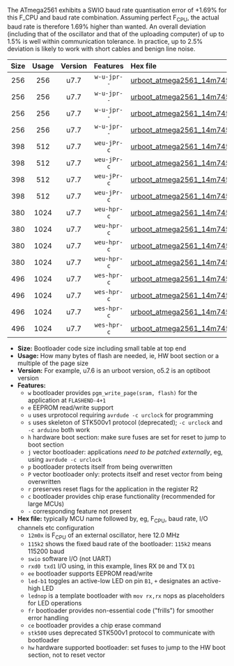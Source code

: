 The ATmega2561 exhibits a SWIO baud rate quantisation error of +1.69% for this F_CPU and baud rate combination. Assuming perfect F<sub>CPU</sub>, the actual baud rate is therefore 1.69% higher than wanted. An overall deviation (including that of the oscillator and that of the uploading computer) of up to 1.5% is well within communication tolerance. In practice, up to 2.5% deviation is likely to work with short cables and benign line noise.

|Size|Usage|Version|Features|Hex file|
|:-:|:-:|:-:|:-:|:--|
|256|256|u7.7|`w-u-jpr--`|[urboot_atmega2561_14m7456x_+500k0_swio_rxd2_txd3_led+b5.hex](https://raw.githubusercontent.com/stefanrueger/urboot.hex/main/mcus/atmega2561/external_oscillator/fcpu_14m7456x/br_+500k0/urboot_atmega2561_14m7456x_+500k0_swio_rxd2_txd3_led+b5.hex)|
|256|256|u7.7|`w-u-jpr--`|[urboot_atmega2561_14m7456x_+500k0_swio_rxd2_txd3_lednop.hex](https://raw.githubusercontent.com/stefanrueger/urboot.hex/main/mcus/atmega2561/external_oscillator/fcpu_14m7456x/br_+500k0/urboot_atmega2561_14m7456x_+500k0_swio_rxd2_txd3_lednop.hex)|
|256|256|u7.7|`w-u-jpr--`|[urboot_atmega2561_14m7456x_+500k0_swio_rxe0_txe1_led+b5.hex](https://raw.githubusercontent.com/stefanrueger/urboot.hex/main/mcus/atmega2561/external_oscillator/fcpu_14m7456x/br_+500k0/urboot_atmega2561_14m7456x_+500k0_swio_rxe0_txe1_led+b5.hex)|
|256|256|u7.7|`w-u-jpr--`|[urboot_atmega2561_14m7456x_+500k0_swio_rxe0_txe1_lednop.hex](https://raw.githubusercontent.com/stefanrueger/urboot.hex/main/mcus/atmega2561/external_oscillator/fcpu_14m7456x/br_+500k0/urboot_atmega2561_14m7456x_+500k0_swio_rxe0_txe1_lednop.hex)|
|398|512|u7.7|`weu-jPr-c`|[urboot_atmega2561_14m7456x_+500k0_swio_rxd2_txd3_ee_led+b5_fr_ce.hex](https://raw.githubusercontent.com/stefanrueger/urboot.hex/main/mcus/atmega2561/external_oscillator/fcpu_14m7456x/br_+500k0/urboot_atmega2561_14m7456x_+500k0_swio_rxd2_txd3_ee_led+b5_fr_ce.hex)|
|398|512|u7.7|`weu-jPr-c`|[urboot_atmega2561_14m7456x_+500k0_swio_rxd2_txd3_ee_lednop_fr_ce.hex](https://raw.githubusercontent.com/stefanrueger/urboot.hex/main/mcus/atmega2561/external_oscillator/fcpu_14m7456x/br_+500k0/urboot_atmega2561_14m7456x_+500k0_swio_rxd2_txd3_ee_lednop_fr_ce.hex)|
|398|512|u7.7|`weu-jPr-c`|[urboot_atmega2561_14m7456x_+500k0_swio_rxe0_txe1_ee_led+b5_fr_ce.hex](https://raw.githubusercontent.com/stefanrueger/urboot.hex/main/mcus/atmega2561/external_oscillator/fcpu_14m7456x/br_+500k0/urboot_atmega2561_14m7456x_+500k0_swio_rxe0_txe1_ee_led+b5_fr_ce.hex)|
|398|512|u7.7|`weu-jPr-c`|[urboot_atmega2561_14m7456x_+500k0_swio_rxe0_txe1_ee_lednop_fr_ce.hex](https://raw.githubusercontent.com/stefanrueger/urboot.hex/main/mcus/atmega2561/external_oscillator/fcpu_14m7456x/br_+500k0/urboot_atmega2561_14m7456x_+500k0_swio_rxe0_txe1_ee_lednop_fr_ce.hex)|
|380|1024|u7.7|`weu-hpr-c`|[urboot_atmega2561_14m7456x_+500k0_swio_rxd2_txd3_ee_led+b5_fr_ce_hw.hex](https://raw.githubusercontent.com/stefanrueger/urboot.hex/main/mcus/atmega2561/external_oscillator/fcpu_14m7456x/br_+500k0/urboot_atmega2561_14m7456x_+500k0_swio_rxd2_txd3_ee_led+b5_fr_ce_hw.hex)|
|380|1024|u7.7|`weu-hpr-c`|[urboot_atmega2561_14m7456x_+500k0_swio_rxd2_txd3_ee_lednop_fr_ce_hw.hex](https://raw.githubusercontent.com/stefanrueger/urboot.hex/main/mcus/atmega2561/external_oscillator/fcpu_14m7456x/br_+500k0/urboot_atmega2561_14m7456x_+500k0_swio_rxd2_txd3_ee_lednop_fr_ce_hw.hex)|
|380|1024|u7.7|`weu-hpr-c`|[urboot_atmega2561_14m7456x_+500k0_swio_rxe0_txe1_ee_led+b5_fr_ce_hw.hex](https://raw.githubusercontent.com/stefanrueger/urboot.hex/main/mcus/atmega2561/external_oscillator/fcpu_14m7456x/br_+500k0/urboot_atmega2561_14m7456x_+500k0_swio_rxe0_txe1_ee_led+b5_fr_ce_hw.hex)|
|380|1024|u7.7|`weu-hpr-c`|[urboot_atmega2561_14m7456x_+500k0_swio_rxe0_txe1_ee_lednop_fr_ce_hw.hex](https://raw.githubusercontent.com/stefanrueger/urboot.hex/main/mcus/atmega2561/external_oscillator/fcpu_14m7456x/br_+500k0/urboot_atmega2561_14m7456x_+500k0_swio_rxe0_txe1_ee_lednop_fr_ce_hw.hex)|
|496|1024|u7.7|`wes-hpr-c`|[urboot_atmega2561_14m7456x_+500k0_swio_rxd2_txd3_ee_led+b5_fr_ce_stk500_hw.hex](https://raw.githubusercontent.com/stefanrueger/urboot.hex/main/mcus/atmega2561/external_oscillator/fcpu_14m7456x/br_+500k0/urboot_atmega2561_14m7456x_+500k0_swio_rxd2_txd3_ee_led+b5_fr_ce_stk500_hw.hex)|
|496|1024|u7.7|`wes-hpr-c`|[urboot_atmega2561_14m7456x_+500k0_swio_rxd2_txd3_ee_lednop_fr_ce_stk500_hw.hex](https://raw.githubusercontent.com/stefanrueger/urboot.hex/main/mcus/atmega2561/external_oscillator/fcpu_14m7456x/br_+500k0/urboot_atmega2561_14m7456x_+500k0_swio_rxd2_txd3_ee_lednop_fr_ce_stk500_hw.hex)|
|496|1024|u7.7|`wes-hpr-c`|[urboot_atmega2561_14m7456x_+500k0_swio_rxe0_txe1_ee_led+b5_fr_ce_stk500_hw.hex](https://raw.githubusercontent.com/stefanrueger/urboot.hex/main/mcus/atmega2561/external_oscillator/fcpu_14m7456x/br_+500k0/urboot_atmega2561_14m7456x_+500k0_swio_rxe0_txe1_ee_led+b5_fr_ce_stk500_hw.hex)|
|496|1024|u7.7|`wes-hpr-c`|[urboot_atmega2561_14m7456x_+500k0_swio_rxe0_txe1_ee_lednop_fr_ce_stk500_hw.hex](https://raw.githubusercontent.com/stefanrueger/urboot.hex/main/mcus/atmega2561/external_oscillator/fcpu_14m7456x/br_+500k0/urboot_atmega2561_14m7456x_+500k0_swio_rxe0_txe1_ee_lednop_fr_ce_stk500_hw.hex)|

- **Size:** Bootloader code size including small table at top end
- **Usage:** How many bytes of flash are needed, ie, HW boot section or a multiple of the page size
- **Version:** For example, u7.6 is an urboot version, o5.2 is an optiboot version
- **Features:**
  + `w` bootloader provides `pgm_write_page(sram, flash)` for the application at `FLASHEND-4+1`
  + `e` EEPROM read/write support
  + `u` uses urprotocol requiring `avrdude -c urclock` for programming
  + `s` uses skeleton of STK500v1 protocol (deprecated); `-c urclock` and `-c arduino` both work
  + `h` hardware boot section: make sure fuses are set for reset to jump to boot section
  + `j` vector bootloader: applications *need to be patched externally*, eg, using `avrdude -c urclock`
  + `p` bootloader protects itself from being overwritten
  + `P` vector bootloader only: protects itself and reset vector from being overwritten
  + `r` preserves reset flags for the application in the register R2
  + `c` bootloader provides chip erase functionality (recommended for large MCUs)
  + `-` corresponding feature not present
- **Hex file:** typically MCU name followed by, eg, F<sub>CPU</sub>, baud rate, I/O channels etc configuration
  + `12m0x` is F<sub>CPU</sub> of an external oscillator, here 12.0 MHz
  + `115k2` shows the fixed baud rate of the bootloader: `115k2` means 115200 baud
  + `swio` software I/O (not UART)
  + `rxd0 txd1` I/O using, in this example, lines RX `D0` and TX `D1`
  + `ee` bootloader supports EEPROM read/write
  + `led-b1` toggles an active-low LED on pin `B1`, `+` designates an active-high LED
  + `lednop` is a template bootloader with `mov rx,rx` nops as placeholders for LED operations
  + `fr` bootloader provides non-essential code ("frills") for smoother error handling
  + `ce` bootloader provides a chip erase command
  + `stk500` uses deprecated STK500v1 protocol to communicate with bootloader
  + `hw` hardware supported bootloader: set fuses to jump to the HW boot section, not to reset vector
